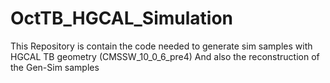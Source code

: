# OctTB_HGCAL_Simulation
This Repository is contain the code needed to generate sim samples with HGCAL TB geometry (CMSSW_10_0_6_pre4) 
And also the reconstruction of the Gen-Sim samples

